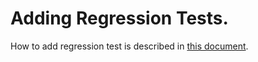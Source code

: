 # Adding Regression Tests.

How to add regression test is described in [this document](https://git.rz.tu-bs.de/irmb/virtualfluids/-/wikis/Regression-Tests).